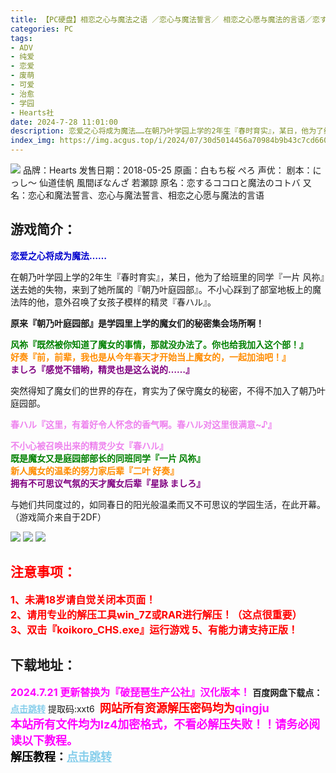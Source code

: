 ```yaml
---
title: 【PC硬盘】相恋之心与魔法之语 ／恋心与魔法誓言／ 相恋之心愿与魔法的言语／恋するココロと魔法のコトバ
categories: PC
tags:
- ADV
- 纯爱
- 恋爱
- 废萌
- 可爱
- 治愈
- 学园
- Hearts社
date: 2024-7-28 11:01:00
description: 恋爱之心将成为魔法……在朝乃叶学园上学的2年生『春时育实』，某日，他为了给班里的同学『一片 风祢』送去她的失物，来到了她所属的『朝乃叶庭园部』。不小心踩到了部室地板上的魔法阵的他，意外召唤了女孩子模样的精灵『春ハル』。
index_img: https://img.acgus.top/i/2024/07/30d5014456a70984b9b43c7cd6601870.webp
---
```

![](https://img.acgus.top/i/2024/07/30d5014456a70984b9b43c7cd6601870.webp)
品牌：Hearts
发售日期：2018-05-25
原画：白もち桜 ぺろ
声优：
剧本：にっし～ 仙道佳帆 風間ぼなんざ 若瀬諒
原名：恋するココロと魔法のコトバ
又名：恋心和魔法誓言、恋心与魔法誓言、相恋之心愿与魔法的言语

## 游戏简介：
<p><span style="color:#0000CD;"><strong>恋爱之心将成为魔法&hellip;&hellip;</strong></span></p>
<p>在朝乃叶学园上学的2年生『春时育实』，某日，他为了给班里的同学『一片 风祢』送去她的失物，来到了她所属的『朝乃叶庭园部』。不小心踩到了部室地板上的魔法阵的他，意外召唤了女孩子模样的精灵『春ハル』。</p>
<p><strong>原来『朝乃叶庭园部』是学园里上学的魔女们的秘密集会场所啊！</strong></p>
<p><span style="color:#008000;"><strong>风祢『既然被你知道了魔女的事情，那就没办法了。你也给我加入这个部！』</strong></span><br />
<span style="color:#FF8C00;"><strong>好奏『前，前辈，我也是从今年春天才开始当上魔女的，一起加油吧！』</strong></span><br />
<span style="color:#800080;"><strong>ましろ『感觉不错哟，精灵也是这么说的&hellip;&hellip;』</strong></span></p>
<p>突然得知了魔女们的世界的存在，育实为了保守魔女的秘密，不得不加入了朝乃叶庭园部。</p>
<p><span style="color:#EE82EE;"><strong>春ハル『这里，有着好令人怀念的香气啊。春ハル对这里很满意~♪』</strong></span></p>
<p><span style="color:#EE82EE;"><strong>不小心被召唤出来的精灵少女『春ハル』</strong></span><br />
<span style="color:#008000;"><strong>既是魔女又是庭园部部长的同班同学『一片 风祢』</strong></span><br />
<span style="color:#FF8C00;"><strong>新人魔女的温柔的努力家后辈『二叶 好奏』</strong></span><br />
<span style="color:#800080;"><strong>拥有不可思议气氛的天才魔女后辈『星詠 ましろ』</strong></span></p>
<p>与她们共同度过的，如同春日的阳光般温柔而又不可思议的学园生活，在此开幕。<br>（游戏简介来自于2DF）</p>

![](https://img.acgus.top/i/2024/07/cc49673c7a9b72444b079704725ab2fd.webp)
![](https://img.acgus.top/i/2024/07/217bf0ad8c4359bbf59fd41609fe494e.webp)
![](https://img.acgus.top/i/2024/07/de8e4363241a536b62c3c0f77d9c468d.webp)



## <font color=#FF0000 >注意事项：</font>
<font color=#FF0000 size=3><b>1、未满18岁请自觉关闭本页面！  
2、请用专业的解压工具win_7Z或RAR进行解压！（这点很重要）           
3、双击『koikoro_CHS.exe』运行游戏
5、有能力请支持正版！</b></font>

## 下载地址：
<font color=#FF00FF size=3>**2024.7.21 更新替换为『破琵琶生产公社』汉化版本！**</font>
<b>百度网盘下载点：</b><a href="https://pan.baidu.com/s/1fFRnMlbxZ5Ikcb7NLu1xkg?pwd=xxt6" style="color: #87CEEB;"><b>点击跳转</b></a> 提取码:xxt6
<a style="padding: 0" href="https://post.qingju.org/AD/"><img style="max-width:100%" src="https://img.acgus.top/i/2024/07/478f689b8021d8d499ab43d21acf137a.gif" alt=""></a>
<b><font color=#FF0000 size=4>网站所有资源解压密码均为</b></font><b><font color=#FF00FF size=4>qingju</font><font color=#FF0000 ></font></b><br><b><font color=#FF00FF size=4>本站所有文件均为lz4加密格式，不看必解压失败！！请务必阅读以下教程。</b></font><br><b><font color=#000 size=4>解压教程：</b><a href="https://post.qingju.org/tutorial/000/" style="color: #87CEEB;"><b>点击跳转</b></a>